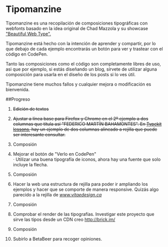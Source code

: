Tipomanzine
===========

Tipomanzine es una recopilación de composiciones tipográficas con webfonts basado en la idea original de Chad Mazzola y su showcase <a href="http://hellohappy.org/beautiful-web-type/" target="_blank">"Beautiful Web Type".</a>


Tipomanzine está hecho con la intención de aprender y compartir, por lo que debajo de cada ejemplo encontrarás un botón para ver y trastear con el código en CodePen.

Tanto las composiciones como el código son completamente libres de uso, asi que por ejemplo, si estás diseñando un blog, sírvete de utilizar alguna composición para usarla en el diseño de los posts si lo ves útil.

Tipomanzine tiene muchos fallos y cualquier mejora o modificación es bienvenida.

##Progreso
1. ~~Edición de textos~~

5. ~~Ajustar a línea base para Firefox y Chrome en el 2º ejemplo a dos columnas que titula así "FEDERICO MARTÍN BAHAMONTES". En <a href="http://practice.typekit.com/lesson/typography-is-how-text-looks/">Typekit lessons</a>, hay un ejemplo de dos columnas alineado a rejilla que puede ser interesante consultar.~~

3. Composión

4. Mejorar el botón de "Verlo en CodePen"  
· Utilizar una buena tipografía de iconos, ahora hay una fuente que solo incluye la flecha.

5. Composión

6. Hacer la web una estructura de rejilla para poder ir ampliando los ejemplos y hacer que se comporte de manera responsive. Quizás algo parecido a la rejilla de _www.vitaedesign.ca_

7. Composión

8. Comprobar el render de las tipografías. Investigar este proyecto que sirve las tipos desde un CDN creo http://brick.im/

9. Composión

10. Subirlo a BetaBeer para recoger opiniones.
